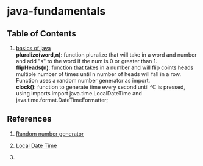 # java-fundamentals

## Table of Contents

1. [basics of java](./basics/Main.java)  
    __pluralize(word,n)__: function pluralize that will take in a word and number and add "s" to the word if the num is 0 or greater than 1.    
    __flipHeads(n)__: function that takes in a number and will flip coints heads multiple number of times until n number of heads will fall in a row. Function uses a random number generator as import.  
    __clock()__: function to generate time every second until ^C is pressed, using imports import java.time.LocalDateTime and java.time.format.DateTimeFormatter;



## References
1.  [Random number generator](https://www.codejava.net/coding/how-to-generate-random-numbers-in-java)  
2. [Local Date Time](https://docs.oracle.com/javase/8/docs/api/java/time/LocalDateTime.html)  

3. 